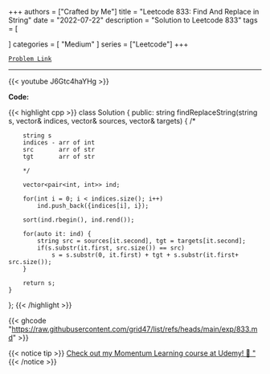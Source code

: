 
+++
authors = ["Crafted by Me"]
title = "Leetcode 833: Find And Replace in String"
date = "2022-07-22"
description = "Solution to Leetcode 833"
tags = [
    
]
categories = [
    "Medium"
]
series = ["Leetcode"]
+++



[`Problem Link`](https://leetcode.com/problems/find-and-replace-in-string/description/)

---

{{< youtube J6Gtc4haYHg >}}

**Code:**

{{< highlight cpp >}}
class Solution {
public:
    string findReplaceString(string s, vector<int>& indices, vector<string>& sources, vector<string>& targets) {
        /*
        
        string s
        indices - arr of int
        src       arr of str
        tgt       arr of str
        
        */
        
        vector<pair<int, int>> ind;
        
        for(int i = 0; i < indices.size(); i++)
            ind.push_back({indices[i], i});
        
        sort(ind.rbegin(), ind.rend());
        
        for(auto it: ind) {
            string src = sources[it.second], tgt = targets[it.second];
            if(s.substr(it.first, src.size()) == src)
                s = s.substr(0, it.first) + tgt + s.substr(it.first+ src.size());
        }
        
        return s;
    }
};
{{< /highlight >}}

{{< ghcode "https://raw.githubusercontent.com/grid47/list/refs/heads/main/exp/833.md" >}}

{{< notice tip >}}
[Check out my Momentum Learning course at Udemy! 🚀 "](https://www.udemy.com/course/blind-75-the-data-structures-and-algorithms-essentials/)
{{< /notice >}}

